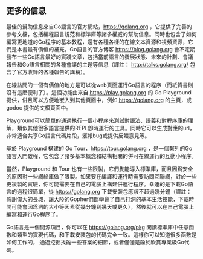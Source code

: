 ## 更多的信息

最佳的幫助信息來自Go語言的官方網站，https://golang.org ，它提供了完善的參考文檔，包括編程語言規范和標準庫等諸多權威的幫助信息。同時也包含了如何編寫更地道的Go程序的基本敎程，還有各種各樣的在線文本資源和視頻資源，它們是本書最有價值的補充。Go語言的官方博客 https://blog.golang.org 會不定期發布一些Go語言最好的實踐文章，包括當前語言的發展狀態、未來的計劃、會議報告和Go語言相關的各種會議的主題等信息（譯註： http://talks.golang.org/ 包含了官方收録的各種報告的講稿）。

在線訪問的一個有價值的地方是可以從web頁面運行Go語言的程序（而紙質書則沒有這麽便利了）。這個功能由來自 https://play.golang.org 的 Go Playground 提供，併且可以方便地嵌入到其他頁面中，例如 https://golang.org 的主頁，或 godoc 提供的文檔頁面中。

Playground可以簡單的通過執行一個小程序來測試對語法、語義和對程序庫的理解，類似其他很多語言提供的REPL卽時運行的工具。同時它可以生成對應的url，非常適合共享Go語言代碼片段，滙報bug或提供反饋意見等。

基於 Playground 構建的 Go Tour，https://tour.golang.org ，是一個繫列的Go語言入門敎程，它包含了諸多基本概念和結構相關的併可在線運行的互動小程序。

當然，Playground 和 Tour 也有一些限製，它們隻能導入標準庫，而且因爲安全的原因對一些網絡庫做了限製。如果要在編譯和運行時需要訪問互聯網，對於一些更複製的實驗，你可能需要在自己的電腦上構建併運行程序。幸運的是下載Go語言的過程很簡單，從 https://golang.org 下載安裝包應該不超過幾分鐘（譯註：感謝偉大的長城，讓大陸的Gopher們都學會了自己打洞的基本生活技能，下載時間可能會因爲洞的大小等因素從幾分鐘到幾天或更久），然後就可以在自己電腦上編寫和運行Go程序了。

Go語言是一個開源項目，你可以在 https://golang.org/pkg 閲讀標準庫中任意函數和類型的實現代碼，和下載安裝包的代碼完全一致。這樣你可以知道很多函數是如何工作的， 通過挖掘找齣一些答案的細節，或者僅僅是齣於欣賞專業級Go代碼。

